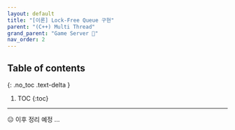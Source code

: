 ```yaml
---
layout: default
title: "[이론] Lock-Free Queue 구현"
parent: "(C++) Multi Thread"
grand_parent: "Game Server 👾"
nav_order: 2
---
```


## Table of contents
{: .no_toc .text-delta }

1. TOC
{:toc}

---

😑 이후 정리 예정 ...